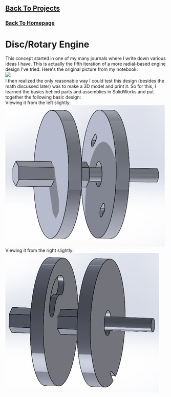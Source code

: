 <html>
<body>

  <h2>
    <a href="https://scicapt.github.io/Projects">Back To Projects</a>
  </h2>
  <h3>
    <a href="https://scicapt.github.io/">Back To Homepage</a>
  </h3>
  
  <h1>Disc/Rotary Engine</h1>
  <p>
    This concept started in one of my many journals where I write down various ideas I have. This is actually the fifth iteration of a more radial-based engine design I've tried. Here's the original picture from my notebook:
    <br>
    <img src=".docs/assets/RvNotebook.JPG">
    <br>
    I then realized the only reasonable way I could test this design (besides the math discussed later) was to make a 3D model and print it. So for this, I learned the basics behind parts and assemblies in SolidWorks and put together the following basic design:
    <br>
    Viewing it from the left slightly:
    <br>
    <img src="./docs/assets/RV2.JPG">
    <br>
    Viewing it from the right slightly:
    <br>
    <img src="./docs/assets/RV3.JPG">
    <br>
  </p>
  
</body>
</html>
